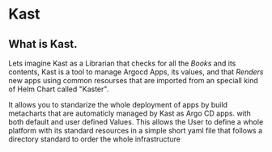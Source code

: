 # Kast

## What is Kast.

Lets imagine Kast as a Librarian that checks for all the *Books* and its contents, Kast is a tool to manage Argocd Apps, its values, and that *Renders* new apps using common resourses that are imported from an speciall kind of Helm Chart called "Kaster".

It allows you to standarize the whole  deployment of apps by build metacharts that are automaticly managed by Kast as Argo CD apps. with both default and user defined Values. This allows the User to define a whole platform with its standard resources in a simple short yaml file that follows a directory standard to order the whole infrastructure
